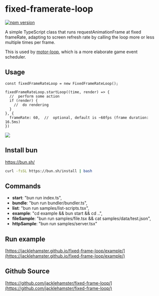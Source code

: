 # fixed-framerate-loop
[![npm version](https://badge.fury.io/js/fixed-framerate-loop.svg)](https://www.npmjs.com/package/fixed-framerate-loop)

A simple TypeScript class that runs requestAnimationFrame at fixed frameRate, adapting to screen refresh rate by calling the loop more or less multiple times per frame.

This is used by [motor-loop](https://github.com/jacklehamster/motor-loop), which is a more elaborate game event scheduler.

## Usage

```es6
const fixedFrameRateLoop = new FixedFrameRateLoop();

fixedFrameRateLoop.startLoop((time, render) => {
  //  perform some action
  if (render) {
    //  do rendering
  }
}, {
  frameRate: 60,  //  optional, default is ~60fps (frame duration: 16.5ms)
})
```

![](https://jacklehamster.github.io/bun-template/icon.png)
## Install bun

https://bun.sh/

```bash
curl -fsSL https://bun.sh/install | bash
```

## Commands

- **start**: "bun run index.ts",
- **bundle**: "bun run bundler/bundler.ts",
- **list**: "bun run samples/list-scripts.tsx",
- **example**: "cd example && bun start && cd ..",
- **fileSample**: "bun run samples/file.tsx && cat samples/data/test.json",
- **httpSample**: "bun run samples/server.tsx"

## Run example

[https://jacklehamster.github.io/fixed-frame-loop/example/](https://jacklehamster.github.io/fixed-frame-loop/example/)

## Github Source

[https://github.com/jacklehamster/fixed-frame-loop/](https://github.com/jacklehamster/fixed-frame-loop/)
